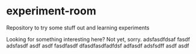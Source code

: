 # experiment-room
Repository to try some stuff out and learning experiments

Looking for something interesting here? Not yet, sorry.
adsfasdfdsaf
fasdf
adsfasdf
asdf
asdf
fasdfasdf
dfasdfasdfadfdsf
adfasdf
adsfsdff
asdf
asdf

